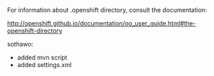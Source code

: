 For information about .openshift directory, consult the documentation:

http://openshift.github.io/documentation/oo_user_guide.html#the-openshift-directory

sothawo:

* added mvn script
* added settings.xml
